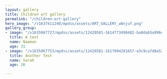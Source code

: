 ```yaml
---
layout: gallery
title: Children art gallery
permalink: "/children-art-gallery"
hero_image: "/v1637411240/mpdss/assets/ART_GALLERY_w8njuf.png"
gallery_group:
- image: "/v1635967727/mpdss/assets/12420581-1614773490402-ba0dab5a996e4_nkrjgr.jpg"
  title: A test
  name: Naaman
  age: 31
- image: "/v1635967753/mpdss/assets/12420581-1617094201657-e3c9ca7d8a523_v3bflg.jpg"
  title: Another Test
  name: Sarah
  age: 26

---
```

